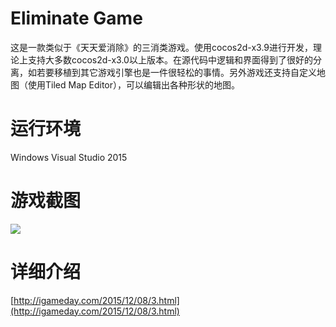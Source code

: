 # Eliminate Game
这是一款类似于《天天爱消除》的三消类游戏。使用cocos2d-x3.9进行开发，理论上支持大多数cocos2d-x3.0以上版本。在源代码中逻辑和界面得到了很好的分离，如若要移植到其它游戏引擎也是一件很轻松的事情。另外游戏还支持自定义地图（使用Tiled Map Editor），可以编辑出各种形状的地图。

# 运行环境
Windows
Visual Studio 2015

# 游戏截图
![](https://raw.githubusercontent.com/zhangpanyi/eliminate-game/master/screenshot/1.gif)

# 详细介绍
[http://igameday.com/2015/12/08/3.html](http://igameday.com/2015/12/08/3.html)
